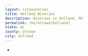 ```yaml
---
layout: citywineries
title: Holland Wineries
description: Wineries in Holland, MI
permalink: /mi/ottawa/holland/
state: mi
county: ottawa
city: holland
---
```

-
